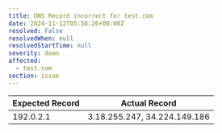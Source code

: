 ```yaml
---
title: DNS Record incorrect for test.com
date: 2024-11-12T05:58:26+00:00Z
resolved: False
resolvedWhen: null
resolvedStartTime: null
severity: down
affected:
  - test.com
section: issue
---
```


| Expected Record  | Actual Record  |
|------------------|----------------|
| 192.0.2.1 | 3.18.255.247, 34.224.149.186 |

